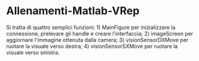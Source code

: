# Allenamenti-Matlab-VRep
Si tratta di quattro semplici funzioni: 
          1) MainFigure per inizializzare la connessione, prelevare gli handle e creare l'interfaccia;
          2) imageScreen per aggiornare l'immagine ottenuta dalla camera;
          3) visionSensorDXMove per ruotare la visuale verso destra;
          4) visionSensorSXMove per ruotare la visuale verso sinistra.
          
